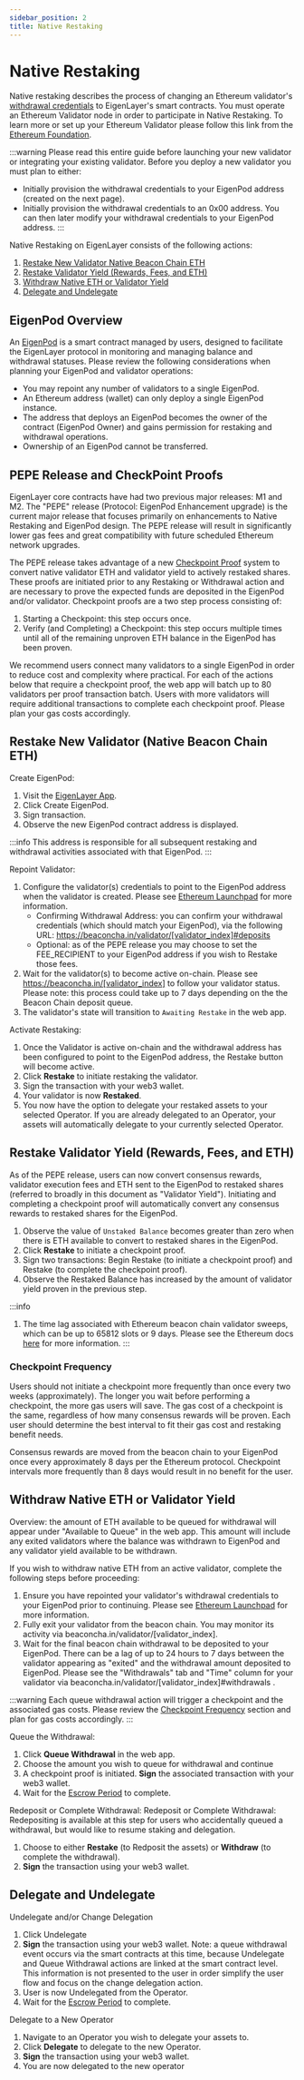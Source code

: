 ```yaml
---
sidebar_position: 2
title: Native Restaking
---
```


# Native Restaking

Native restaking describes the process of changing an Ethereum validator's[ withdrawal credentials](https://notes.ethereum.org/@launchpad/withdrawals-faq#Q-What-are-withdrawals) to EigenLayer's smart contracts. You must operate an Ethereum Validator node in order to participate in Native Restaking. To learn more or set up your Ethereum Validator please follow this link from the[ Ethereum Foundation](https://launchpad.ethereum.org/).

:::warning
Please read this entire guide before launching your new validator or integrating your existing validator. Before you deploy a new validator you must plan to either:
- Initially provision the withdrawal credentials to your EigenPod address (created on the next page).
- Initially provision the withdrawal credentials to an 0x00 address. You can then later modify your withdrawal credentials to your EigenPod address.
:::

Native Restaking on EigenLayer consists of the following actions:
1. [Restake New Validator Native Beacon Chain ETH](#restake-new-validator-native-beacon-chain-eth)
2. [Restake Validator Yield (Rewards, Fees, and ETH)](#restake-validator-yield-rewards-fees-and-eth)
3. [Withdraw Native ETH or Validator Yield](#withdraw-native-eth-or-validator-yield)
4. [Delegate and Undelegate](#delegate-and-undelegate)

## EigenPod Overview

An [EigenPod](https://github.com/Layr-Labs/eigenlayer-contracts/blob/master/docs/core/EigenPodManager.md) is a smart contract managed by users, designed to facilitate the EigenLayer protocol in monitoring and managing balance and withdrawal statuses. Please review the following considerations when planning your EigenPod and validator operations:

- You may repoint any number of validators to a single EigenPod.
- An Ethereum address (wallet) can only deploy a single EigenPod instance.
- The address that deploys an EigenPod becomes the owner of the contract (EigenPod Owner) and gains permission for restaking and withdrawal operations.
- Ownership of an EigenPod cannot be transferred.


## PEPE Release and CheckPoint Proofs

EigenLayer core contracts have had two previous major releases: M1 and M2. The "PEPE" release (Protocol: EigenPod Enhancement upgrade) is the current major release that focuses primarily on enhancements to Native Restaking and EigenPod design. The PEPE release will result in significantly lower gas fees and great compatibility with future scheduled Ethereum network upgrades.

The PEPE release takes advantage of a new [Checkpoint Proof](https://github.com/Layr-Labs/eigenlayer-contracts/blob/dev/docs/core/EigenPod.md#checkpointing-validators) system to convert native validator ETH and validator yield to actively restaked shares. These proofs are initiated prior to any Restaking or Withdrawal action and are necessary to prove the expected funds are deposited in the EigenPod and/or validator. Checkpoint proofs are a two step process consisting of:
1. Starting a Checkpoint: this step occurs once.
1. Verify (and Completing) a Checkpoint: this step occurs multiple times until all of the remaining unproven ETH balance in the EigenPod has been proven.

We recommend users connect many validators to a single EigenPod in order to reduce cost and complexity where practical. For each of the actions below that require a checkpoint proof, the web app will batch up to 80 validators per proof transaction batch. Users with more validators will require additional transactions to complete each checkpoint proof. Please plan your gas costs accordingly.


## Restake New Validator (Native Beacon Chain ETH)

Create EigenPod:
1. Visit the [EigenLayer App](https://app.eigenlayer.xyz/).
1. Click Create EigenPod.
1. Sign transaction.
2. Observe the new EigenPod contract address is displayed.

:::info
This address is responsible for all subsequent restaking and withdrawal activities associated with that EigenPod.
:::

Repoint Validator:
1. Configure the validator(s) credentials to point to the EigenPod address when the validator is created. Please see [Ethereum Launchpad](https://launchpad.ethereum.org/en/withdrawals#enabling-withdrawals) for more information. 
    * Confirming Withdrawal Address: you can confirm your withdrawal credentials (which should match your EigenPod), via the following URL: https://beaconcha.in/validator/[validator_index]#deposits
    * Optional: as of the PEPE release you may choose to set the FEE_RECIPIENT to your EigenPod address if you wish to Restake those fees.
1. Wait for the validator(s) to become active on-chain. Please see https://beaconcha.in/[validator_index] to follow your validator status. Please note: this process could take up to 7 days depending on the the Beacon Chain deposit queue.
1. The validator's state will transition to `Awaiting Restake` in the web app.

Activate Restaking:
1. Once the Validator is active on-chain and the withdrawal address has been configured to point to the EigenPod address, the Restake button will become active.
1. Click **Restake** to initiate restaking the validator.
1. Sign the transaction with your web3 wallet.
1. Your validator is now **Restaked**.
1. You now have the option to delegate your restaked assets to your selected Operator. If you are already delegated to an Operator, your assets will automatically delegate to your currently selected Operator.


## Restake Validator Yield (Rewards, Fees, and ETH)

As of the PEPE release, users can now convert consensus rewards, validator execution fees and ETH sent to the EigenPod to restaked shares (referred to broadly in this document as "Validator Yield").  Initiating and completing a checkpoint proof will automatically convert any consensus rewards to restaked shares for the EigenPod.

1. Observe the value of `Unstaked Balance` becomes greater than zero when there is ETH available to convert to restaked shares in the EigenPod.
1. Click **Restake** to initiate a checkpoint proof.
1. Sign two transactions: Begin Restake (to initiate a checkpoint proof) and Restake (to complete the checkpoint proof).
1. Observe the Restaked Balance has increased by the amount of validator yield proven in the previous step.

:::info
1. The time lag associated with Ethereum beacon chain validator sweeps, which can be up to 65812 slots or 9 days. Please see the Ethereum docs [here](https://ethereum.org/en/staking/withdrawals/#validator-sweeping) for more information.
:::

### Checkpoint Frequency

Users should not initiate a checkpoint more frequently than once every two weeks (approximately). 
The longer you wait before performing a checkpoint, the more gas users will save. The gas cost of a checkpoint is the same, regardless of how many consensus rewards will be proven. Each user should determine the best interval to fit their gas cost and restaking benefit needs.

Consensus rewards are moved from the beacon chain to your EigenPod once every approximately 8 days per the Ethereum protocol. Checkpoint intervals more frequently than 8 days would result in no benefit for the user.



## Withdraw Native ETH or Validator Yield

Overview: the amount of ETH available to be queued for withdrawal will appear under "Available to Queue" in the web app. This amount will include any exited validators where the balance was withdrawn to EigenPod and any validator yield available to be withdrawn.


If you wish to withdraw native ETH from an active validator, complete the following steps before proceeding:
1. Ensure you have repointed your validator's withdrawal credentials to your EigenPod prior to continuing. Please see [Ethereum Launchpad](https://launchpad.ethereum.org/en/withdrawals#enabling-withdrawals) for more information. 
1. Fully exit your validator from the beacon chain. You may monitor its activity via beaconcha.in/validator/[validator_index].
1. Wait for the final beacon chain withdrawal to be deposited to your EigenPod. There can be a lag of up to 24 hours to 7 days between the validator appearing as "exited" and the withdrawal amount deposited to EigenPod. Please see the "Withdrawals" tab and "Time" column for your validator via beaconcha.in/validator/[validator_index]#withdrawals .


:::warning
Each queue withdrawal action will trigger a checkpoint and the associated gas costs. Please review the [Checkpoint Frequency](#checkpoint-frequency) section and plan for gas costs accordingly.
:::

Queue the Withdrawal:
1. Click **Queue Withdrawal** in the web app.
1. Choose the amount you wish to queue for withdrawal and continue
1. A checkpoint proof is initiated. **Sign** the associated transaction with your web3 wallet.
1. Wait for the [Escrow Period](../README.md#escrow-period-withdrawal-delay) to complete.


Redeposit or Complete Withdrawal:
Redeposit or Complete Withdrawal: Redepositing is available at this step for users who accidentally queued a withdrawal, but would like to resume staking and delegation.
1. Choose to either **Restake** (to Redposit the assets) or **Withdraw** (to complete the withdrawal).
1. **Sign** the transaction using your web3 wallet.


## Delegate and Undelegate

Undelegate and/or Change Delegation
1. Click Undelegate
1. **Sign** the transaction using your web3 wallet. Note: a queue withdrawal event occurs via the smart contracts at this time, because Undelegate and Queue Withdrawal actions are linked at the smart contract level. This information is not presented to the user in order simplify the user flow and focus on the change delegation action.
1. User is now Undelegated from the Operator.
1. Wait for the [Escrow Period](../README.md#escrow-period-withdrawal-delay) to complete.

Delegate to a New Operator
1. Navigate to an Operator you wish to delegate your assets to.
1. Click **Delegate** to delegate to the new Operator.
1. **Sign** the transaction using your web3 wallet.
1. You are now delegated to the new operator
